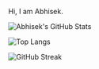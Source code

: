 Hi, I am Abhisek. 


<!-- GitHub Readme Stats -->
![Abhisek's GitHub Stats](https://github-readme-stats.vercel.app/api?username=AbhisekLimbu&show_icons=true&theme=tokyonight)

<!-- Most Used Languages -->
![Top Langs](https://github-readme-stats.vercel.app/api/top-langs/?username=AbhisekLimbu&layout=compact&theme=tokyonight)

<!-- GitHub Streak Stats -->
![GitHub Streak](https://github-readme-streak-stats.herokuapp.com?user=AbhisekLimbu&theme=tokyonight&hide_border=false)
